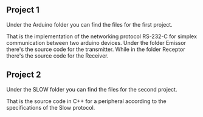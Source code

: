 ## Project 1
Under the Arduino folder you can find the files for the first project. 

That is the implementation of the networking protocol RS-232-C for simplex communication between two arduino devices. Under the folder Emissor there's the source code for the transmitter. While in the folder Receptor there's the source code for the Receiver.

## Project 2
Under the SLOW folder you can find the files for the second project.

That is the source code in C++ for a peripheral according to the specifications of the Slow protocol.
